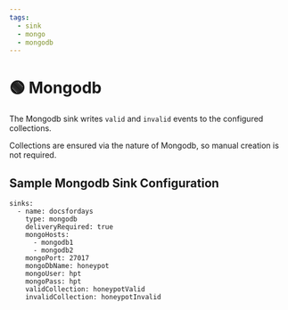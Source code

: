 ```yaml
---
tags:
  - sink
  - mongo
  - mongodb
---
```


# 🟢 Mongodb

The Mongodb sink writes `valid` and `invalid` events to the configured collections.

Collections are ensured via the nature of Mongodb, so manual creation is not required.

## Sample Mongodb Sink Configuration

```
sinks:
  - name: docsfordays
    type: mongodb
    deliveryRequired: true
    mongoHosts:
      - mongodb1
      - mongodb2
    mongoPort: 27017
    mongoDbName: honeypot
    mongoUser: hpt
    mongoPass: hpt
    validCollection: honeypotValid
    invalidCollection: honeypotInvalid
```
